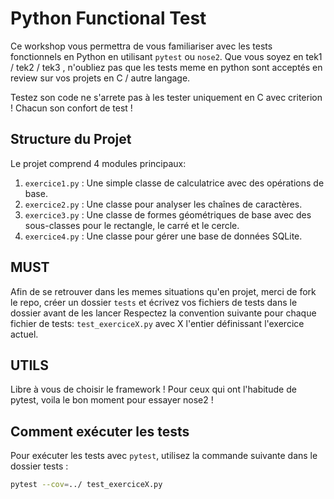 # Python Functional Test

Ce workshop vous permettra de vous familiariser avec les tests fonctionnels en Python en utilisant `pytest` ou `nose2`.
Que vous soyez en tek1 / tek2 / tek3 , n'oubliez pas que les tests meme en python sont acceptés en review sur vos projets en C / autre langage.

Testez son code ne s'arrete pas à les tester uniquement en C avec criterion ! Chacun son confort de test !

## Structure du Projet

Le projet comprend 4 modules principaux:

1. `exercice1.py` : Une simple classe de calculatrice avec des opérations de base.
2. `exercice2.py` : Une classe pour analyser les chaînes de caractères.
3. `exercice3.py` : Une classe de formes géométriques de base avec des sous-classes pour le rectangle, le carré et le cercle.
4. `exercice4.py` : Une classe pour gérer une base de données SQLite.


## MUST

Afin de se retrouver dans les memes situations qu'en projet, merci de fork le repo, créer un dossier `tests` et écrivez vos fichiers de tests dans le dossier avant de les lancer
Respectez la convention suivante pour chaque fichier de tests:
`test_exerciceX.py` avec X l'entier définissant l'exercice actuel.

## UTILS

Libre à vous de choisir le framework !
Pour ceux qui ont l'habitude de pytest, voila le bon moment pour essayer nose2 !

## Comment exécuter les tests

Pour exécuter les tests avec `pytest`, utilisez la commande suivante dans le dossier tests :

```bash
pytest --cov=../ test_exerciceX.py

